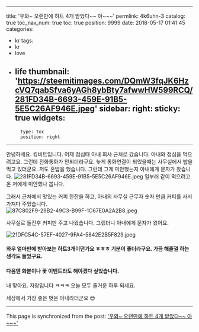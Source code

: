 
---
title: '우와~ 오랜만에 하트 4개 받았다~~ 아~~~'
permlink: 4k6uhn-3
catalog: true
toc_nav_num: true
toc: true
position: 9999
date: 2018-05-17 01:41:45
categories:
- kr
tags:
- kr
- love
- life
thumbnail: 'https://steemitimages.com/DQmW3fqJK6HzcVQ7qabSfva6yAGh8ybBty7afwwHW599RCQ/281FD34B-6693-459E-91B5-5E5C26AF946E.jpeg'
sidebar:
    right:
        sticky: true
widgets:
    -
        type: toc
        position: right
---


안녕하세요. 킹비트입니다. 
어제 점심때 아내 회사 근처로 갔습니다. 
아내와 점심을 먹으려고요. 
그런데 전화통화가 안되더라구요.  늦게 통화연결이 되었을때는 사무실에서 밥을 먹고 있더군요. 저도 혼밥을 했습니다. 
그런데 그게 미안했는지 아내에게 문자가 왔습니다. 
![281FD34B-6693-459E-91B5-5E5C26AF946E.jpeg](https://steemitimages.com/DQmW3fqJK6HzcVQ7qabSfva6yAGh8ybBty7afwwHW599RCQ/281FD34B-6693-459E-91B5-5E5C26AF946E.jpeg)
일부러 같이 먹으려고 온 저에게 미안했나 봅니다. 

그래서 근처에서 맛있는 커피 한잔을 하고,  아내의 사무실 근무자 숫자 만큼 커피를 사서 가져다 주었습니다.  
![87C802F9-29B2-49C3-B99F-1C67E0A2A2B8.jpeg](https://steemitimages.com/DQmeCGdR64ZbnvmrC7rJfQwxpVaKqgcYi3HWKh5zPc3zTtV/87C802F9-29B2-49C3-B99F-1C67E0A2A2B8.jpeg)

사무실로 돌진후 커피만 주고 나왔습니다.  그랬더니 아내에게 문자가 왔어요. 

![21DFC54C-57EF-4027-9FA4-5842E2B5F829.jpeg](https://steemitimages.com/DQmPTgdEJ8Fjq2WvybMTPLEkjeq6rK12JTw4GFDL1NNEiFi/21DFC54C-57EF-4027-9FA4-5842E2B5F829.jpeg)
#### 와우 얼마만에 받아보는 하트3개이던가요 ㅎㅎㅎ 기분이 좋더라구요.  가끔 해줄껄 하는 생각도 들었구요. 

#### 다음엔 화분이나 꽃 이벤트라도 해야겠다 싶었습니다.  

내 맞아요. 자랑입니다 ㅋㅋㅋ  오늘 모두 즐거운 하루 되세요.  

세상에서 가장 좋은 벗은 아내라더군요 😍

- - -

This page is synchronized from the post: ['우와~ 오랜만에 하트 4개 받았다~~ 아~~~'](https://steemit.com/@kingbit/4k6uhn-3)
